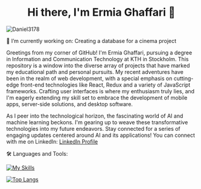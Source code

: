 <h1 align="center"> Hi there, I'm Ermia Ghaffari 👋 </h1>

<p align="left"> <img src="https://komarev.com/ghpvc/?username=ermia1230&label=Profile%20views&color=6d0075&style=plastic" alt="Daniel3178" /> </p>

<!-- Connect with me on LinkedIn: -->
<div id="badges">
<div align="center">
</div>
🔭 I’m currently working on:
Creating a database for a cinema project
<p>
Greetings from my corner of GitHub! I'm Ermia Ghaffari, pursuing a degree in Information and Communication Technology at KTH in Stockholm. This repository is a window into the diverse array of projects that have marked my educational path and personal pursuits. My recent adventures have been in the realm of web development, with a special emphasis on cutting-edge front-end technologies like React, Redux and a variety of JavaScript frameworks. Crafting user interfaces is where my enthusiasm truly lies, and I'm eagerly extending my skill set to embrace the development of mobile apps, server-side solutions, and desktop software.

As I peer into the technological horizon, the fascinating world of AI and machine learning beckons. I'm gearing up to weave these transformative technologies into my future endeavors. Stay connected for a series of engaging updates centered around AI and its applications!
You can connect with me on LinkedIn: [LinkedIn Profile](https://www.linkedin.com/in/ermia-ghaffari-970814289)
</p>
🛠️ Languages and Tools:

[![My Skills](https://skillicons.dev/icons?i=c,java,postgres,prolog,elixir,linux,js,html,css,redux,react,tailwind,git&perline=8)](https://skillicons.dev)

[![Top Langs](https://github-readme-stats.vercel.app/api/top-langs/?username=ermia1230&layout=compact&theme=holi)](https://github.com/anuraghazra/github-readme-stats)


